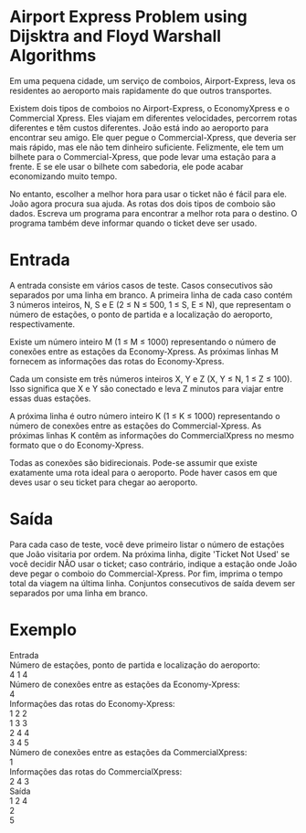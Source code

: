 # Airport Express Problem using Dijsktra and Floyd Warshall Algorithms

Em uma pequena cidade, um serviço de comboios, Airport-Express, leva os residentes ao 
aeroporto mais rapidamente do que outros transportes. </br>

Existem dois tipos de comboios no Airport-Express, o EconomyXpress e o Commercial Xpress. 
Eles viajam em diferentes velocidades, percorrem rotas diferentes e têm custos 
diferentes. João está indo ao aeroporto para encontrar seu amigo. Ele quer pegue o 
Commercial-Xpress, que deveria ser mais rápido, mas ele não tem dinheiro suficiente. 
Felizmente, ele tem um bilhete para o Commercial-Xpress, que pode levar uma estação 
para a frente. E se ele usar o bilhete com sabedoria, ele pode acabar economizando muito 
tempo. </br>

No entanto, escolher a melhor hora para usar o ticket não é fácil para ele. João agora 
procura sua ajuda. As rotas dos dois tipos de comboio são dados. Escreva um programa 
para encontrar a melhor rota para o destino. O programa também deve informar quando 
o ticket deve ser usado. </br>

# Entrada
A entrada consiste em vários casos de teste. Casos consecutivos são separados por uma 
linha em branco. A primeira linha de cada caso contém 3 números inteiros, N, S e E (2 ≤ 
N ≤ 500, 1 ≤ S, E ≤ N), que representam o número de estações, o ponto de partida e a 
localização do aeroporto, respectivamente.


Existe um número inteiro M (1 ≤ M ≤ 1000) representando o número de conexões entre 
as estações da Economy-Xpress. As próximas linhas M fornecem as informações das 
rotas do Economy-Xpress.


Cada um consiste em três números inteiros X, Y e Z (X, Y ≤ N, 1 ≤ Z ≤ 100). Isso significa 
que X e Y são conectado e leva Z minutos para viajar entre essas duas estações.


A próxima linha é outro número inteiro K (1 ≤ K ≤ 1000) representando o número de 
conexões entre as estações do Commercial-Xpress. As próximas linhas K contêm as 
informações do CommercialXpress no mesmo formato que o do Economy-Xpress.


Todas as conexões são bidirecionais. Pode-se assumir que existe exatamente uma rota 
ideal para o aeroporto. Pode haver casos em que deves usar o seu ticket para chegar ao 
aeroporto.

# Saída
Para cada caso de teste, você deve primeiro listar o número de estações que João visitaria 
por ordem. Na próxima linha, digite 'Ticket Not Used' se você decidir NÃO usar o ticket; 
caso contrário, indique a estação onde João deve pegar o comboio do Commercial-Xpress. 
Por fim, imprima o tempo total da viagem na última linha. Conjuntos 
consecutivos de saída devem ser separados por uma linha em branco.


# Exemplo 
Entrada </br>
Número de estações, ponto de partida e localização do aeroporto: </br>
4 1 4  </br>
Número de conexões entre as estações da Economy-Xpress: </br>
4 </br>
Informações das rotas do Economy-Xpress: </br>
1 2 2  </br>
1 3 3 </br>
2 4 4  </br>
3 4 5  </br>
Número de conexões entre as estações da CommercialXpress: </br>
1  </br>
Informações das rotas do CommercialXpress: </br>
2 4 3  </br>
Saída </br>
1 2 4  </br>
2  </br>
5 </br>
